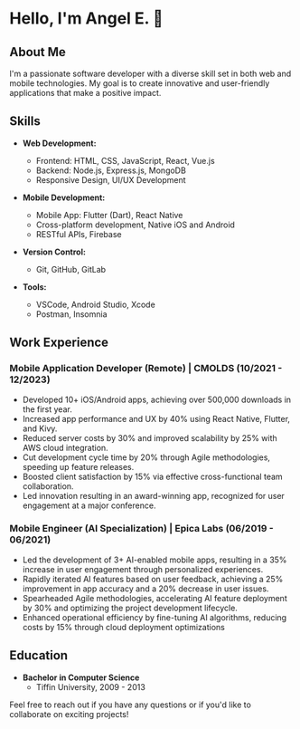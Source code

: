# Hello, I'm Angel E. 👋

## About Me

I'm a passionate software developer with a diverse skill set in both web and mobile technologies. My goal is to create innovative and user-friendly applications that make a positive impact.

## Skills

- **Web Development:**
  - Frontend: HTML, CSS, JavaScript, React, Vue.js
  - Backend: Node.js, Express.js, MongoDB
  - Responsive Design, UI/UX Development

- **Mobile Development:**
  - Mobile App: Flutter (Dart), React Native
  - Cross-platform development, Native iOS and Android
  - RESTful APIs, Firebase

- **Version Control:**
  - Git, GitHub, GitLab

- **Tools:**
  - VSCode, Android Studio, Xcode
  - Postman, Insomnia

## Work Experience

### Mobile Application Developer (Remote) | CMOLDS (10/2021 - 12/2023)

- Developed 10+ iOS/Android apps, achieving over 500,000 downloads in the first year.
- Increased app performance and UX by 40% using React Native, Flutter, and Kivy.
- Reduced server costs by 30% and improved scalability by 25% with AWS cloud integration.
- Cut development cycle time by 20% through Agile methodologies, speeding up feature
  releases.
- Boosted client satisfaction by 15% via effective cross-functional team collaboration.
- Led innovation resulting in an award-winning app, recognized for user engagement at a major
 conference.

### Mobile Engineer (AI Specialization) | Epica Labs (06/2019 - 06/2021)

- Led the development of 3+ AI-enabled mobile apps, resulting in a 35% increase in user
  engagement through personalized experiences.
- Rapidly iterated AI features based on user feedback, achieving a 25% improvement in app
  accuracy and a 20% decrease in user issues.
- Spearheaded Agile methodologies, accelerating AI feature deployment by 30% and optimizing
  the project development lifecycle.
- Enhanced operational efficiency by fine-tuning AI algorithms, reducing costs by 15% through
  cloud deployment optimizations


## Education

- **Bachelor in Computer Science**
  - Tiffin University, 2009 - 2013



Feel free to reach out if you have any questions or if you'd like to collaborate on exciting projects!
